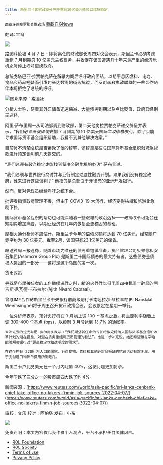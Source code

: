```yaml
---
title: 斯里兰卡即财政部长呼吁重组10亿美元债务以维持稳定
---
```

`西班牙巴塞罗那喜悦农场` [轉載自GNews](https://gnews.org/zh-hans/2305681/)

翻译: 里奇

![](https://assets.gnews.org/wp-content/uploads/2022/04/xin_png.001-1-1280x140-12.jpg)

路透科伦坡 4 月 7 日 – 即将离任的财政部长周四对议会表示，斯里兰卡必须考虑重组 7 月到期的 10 亿美元主权债务，并敦促在该国遭遇几十年来最严重的经济危机之时停止呼吁更换政府。

总统戈塔巴亚·拉贾帕克萨在解散内阁后呼吁政府团结，以期平息因燃料、电力、食品和药品短缺而引发的长达数周的街头抗议，而反对派和执政联盟的一些合作伙伴本周拒绝了总统的呼吁。

![](https://assets.gnews.org/wp-content/uploads/2022/04/65TRIHJHTVKFRI5TV5AGNCWN6M-1.jpg)图片来源：路透社

分析人士称，随着其外汇储备迅速缩减、大量债务到期以及卢比贬值，政府已经别无选择。

阿里·萨布里周一从司法部调到财政部，第二天他向拉贾帕克萨递交辞呈并表示，“我们必须研究如何安排 7 月到期的 10 亿美元国际主权债券支付。除了只能寻求国际货币基金组织帮助，我看不到其他解决方案。”

目前尚不清楚总统是否接受了他的辞职，该辞呈是在与国际货币基金组织就紧急贷款进行预定谈判前几天提交的。

“我们必须有政治稳定才能找到解决金融危机的办法” 萨布里说。

“我们必须与世界银行商讨并与亚行制定过渡性融资计划。如果我们没有稳定政府，谁来进行这些谈判？” 他指的是总部位于菲律宾的亚洲开发银行。

然而，反对党议员继续呼吁总统下台。

批评者指责政府管理不善，但由于 COVID-19 大流行，经济变得枯竭和旅游业急剧下挫。

国际货币基金组织的帮助也可能伴随着一些艰难的政治选择——政策改革可能会在短期内增加痛苦，以期让经济在几年内恢复至更稳固的基础。

摩根大通分析师本周估计，斯里兰卡今年的偿债总额将达到 70 亿美元，经常账户赤字约为 30 亿美元。截至2月，该国只有23.1亿美元的储备。

路透社周三报道称，随着市场为潜在的债务重组做准备，资产管理公司贝莱德和安石集团(Ashmore Group Plc) 是斯里兰卡国际债券的最大持有者，这些债券是债权人集团的一部分——这将是这个岛国的第一次。

货币政策

寻找萨布里接任者的工作继续进行之时，新的央行行长将于周四接替周一辞职的阿吉斯·尼瓦德·卡布拉尔 (Ajith Nivard Cabraal)。

曾与IMF合作的斯里兰卡中央银行前高级副行长南达拉尔·维拉幸哈(P. Nandalal Weerasinghe)将于周五召开货币政策会议。会议原定在星期一举行。

一位分析师表示，预计央行将在 3 月初上调 100 个基点之后，将主要利率随后上调 300-400 个基点 (bps)，以抑制 3 月份达到 18.7% 的通胀率。


```
亚洲证券的拉克希尼·费尔南多表示：“我们期望新任命的行长将拟定将纳入国际货币基金组织改革计划的潜在措施、对潜在债务重组和货币管理的看法”。她进一步补充说，她还希望维拉辛哈能够解决银行对“更高稳定性和透明度的需求”。
```



```
在这个拥有 2200 万人口的国家，针对食物、燃料和其他必需品短缺的抗议活动有增无减。用于支付进口物质的费用所剩无几。
```


斯里兰卡卢比兑美元在一个月内贬值 40%，这使问题更加复杂。

今年下跌了三分之一的股市周四大跌了约 4%。

新闻来源：[https://www.reuters.com/world/asia-pacific/sri-lanka-cenbank-chief-take-office-no-takers-finmin-job-sources-2022-04-07/](https://www.reuters.com/world/asia-pacific/sri-lanka-cenbank-chief-take-office-no-takers-finmin-job-sources-2022-04-07/)

审核：文乐
校对：阿伯塔
发布：小东

![](https://assets.gnews.org/wp-content/uploads/2022/04/GNEWS_CH.-1-3-1-7.jpeg)

 

免责声明：本文内容仅代表作者个人观点，平台不承担任何法律风险。

- [ROL Foundation](https://rolfoundation.org/)
- [ROL Society](https://rolsociety.org/)
- [Terms of use](https://gnews.org/terms-of-use-3/)
- [Privacy Policy](https://gnews.org/privacy-policy/)
